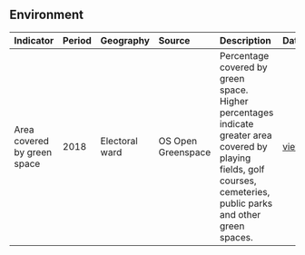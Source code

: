 ## Environment

| Indicator     | Period        | Geography     | Source        | Description   | Data           | Code           |
|:------------- |:------------- |:------------- |:------------- |:------------- | :------------- | :------------- |
| Area covered by green space | 2018 | Electoral ward | OS Open Greenspace | Percentage covered by green space. Higher percentages indicate greater area covered by playing fields, golf courses, cemeteries, public parks and other green spaces. | [view](data/greenspace.csv) | [view](code/greenspace.R) |
